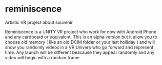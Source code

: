 # reminiscence
Artistic VR project about souvenir

Reminiscence is a UNITY VR project who work for now with Android Phone and any cardboard or equivalent. This is an alpha version but it allow you to choose old memory ( like an old DCIM folder or your last holliday ) and will show you randomly videos in a VR Univers who go forward and represent time. Any launch will be different beacause they appear randomly and any video will begin with a random frame
